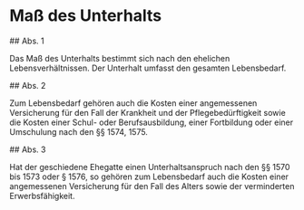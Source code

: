 # Maß des Unterhalts



\#\# Abs. 1

 Das Maß des Unterhalts bestimmt sich nach den ehelichen Lebensverhältnissen. Der Unterhalt umfasst den gesamten Lebensbedarf.

\#\# Abs. 2

 Zum Lebensbedarf gehören auch die Kosten einer angemessenen Versicherung für den Fall der Krankheit und der Pflegebedürftigkeit sowie die Kosten einer Schul\- oder Berufsausbildung, einer Fortbildung oder einer Umschulung nach den §§ 1574, 1575\.

\#\# Abs. 3

 Hat der geschiedene Ehegatte einen Unterhaltsanspruch nach den §§ 1570 bis 1573 oder § 1576, so gehören zum Lebensbedarf auch die Kosten einer angemessenen Versicherung für den Fall des Alters sowie der verminderten Erwerbsfähigkeit. 

